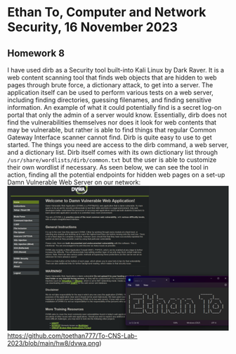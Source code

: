 # Ethan To, Computer and Network Security, 16 November 2023
## Homework 8
I have used dirb as a Security tool built-into Kali Linux by Dark Raver. It is a web content scanning tool that finds web objects that are hidden to web pages through brute force, a dictionary attack, to get into a server. The application itself can be used to perform various tests on a web server, including finding directories, guessing filenames, and finding sensitive information. An example of what it could potentially find is a secret log-on portal that only the admin of a server would know. Essentially, dirb does not find the vulnerabilities themselves nor does it look for web contents that may be vulnerable, but rather is able to find things that regular Common Gateway Interface scanner cannot find. 
Dirb is quite easy to use to get started. The things you need are access to the dirb command, a web server, and a dictionary list. Dirb itself comes with its own dictionary list through `/usr/share/wordlists/dirb/common.txt` but the user is able to customize their own wordlist if necessary. As seen below, we can see the tool in action, finding all the potential endpoints for hidden web pages on a set-up Damn Vulnerable Web Server on our network:
![alttext](https://github.com/toethan777/To-CNS-Lab-2023/blob/main/hw8/dvwa.png)https://github.com/toethan777/To-CNS-Lab-2023/blob/main/hw8/dvwa.png)
